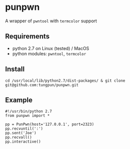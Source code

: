 # punpwn
A wrapper of `pwntool` with `termcolor` support

## Requirements
* python 2.7 on Linux (tested) / MacOS
* python modules: `pwntool`, `termcolor`

## Install
```
cd /usr/local/lib/python2.7/dist-packages/ & git clone git@github.com:tungpun/punpwn.git
```

## Example
```
#!/usr/bin/python 2.7
from punpwn import *

pp = PunPwn(host='127.0.0.1', port=2323)
pp.recvuntil(':')
pp.sent('Joe')
pp.recvall()
pp.interactive()
```
